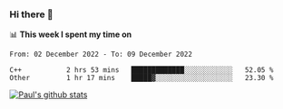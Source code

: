 ### Hi there 👋

📊 **This week I spent my time on**
<!--START_SECTION:waka-->

```text
From: 02 December 2022 - To: 09 December 2022

C++           2 hrs 53 mins   █████████████░░░░░░░░░░░░   52.05 %
Other         1 hr 17 mins    █████▓░░░░░░░░░░░░░░░░░░░   23.30 %
```

<!--END_SECTION:waka-->


[![Paul's github stats](https://github-readme-stats.vercel.app/api?username=mickeyouyou&theme=dracula&show_icons=true)](https://github.com/anuraghazra/github-readme-stats)
